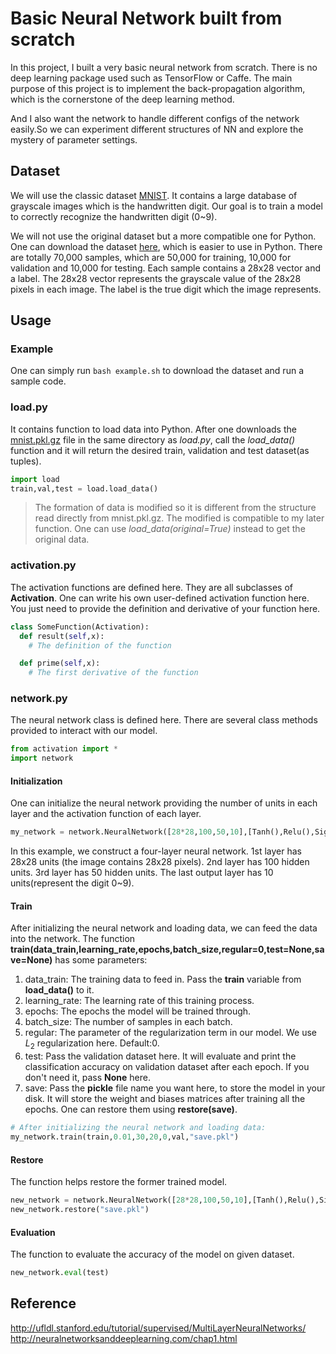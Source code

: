 # Basic Neural Network built from scratch

In this project, I built a very basic neural network from scratch. There is no deep learning package used such as TensorFlow or Caffe. The main purpose of this project is to implement the back-propagation algorithm, which is the cornerstone of the deep learning method.  

And I also want the network to handle different configs of the network easily.So we can experiment different structures of NN and explore the mystery of parameter settings.

## Dataset
We will use the classic dataset [MNIST](http://yann.lecun.com/exdb/mnist/). It contains a large database of grayscale images which is the handwritten digit. Our goal is to train a model to correctly recognize the handwritten digit (0~9).   

We will not use the original dataset but a more compatible one for Python. One can download the dataset [here](http://deeplearning.net/data/mnist/mnist.pkl.gz), which is easier to use in Python. There are totally 70,000 samples, which are 50,000 for training, 10,000 for validation and 10,000 for testing. Each sample contains a 28x28 vector and a label. The 28x28 vector represents the grayscale value of the 28x28 pixels in each image. The label is the true digit which the image represents.


## Usage

### Example

One can simply run ```bash example.sh``` to download the dataset and run a sample code.

### load.py

It contains function to load data into Python. After one downloads the [mnist.pkl.gz](http://deeplearning.net/data/mnist/mnist.pkl.gz) file in the same directory as *load.py*, call the *load_data()* function and it will return the desired train, validation and test dataset(as tuples).

```python
import load
train,val,test = load.load_data()
```
> The formation of data is modified so it is different from the structure read directly from mnist.pkl.gz. The modified is compatible to my later function. One can use *load_data(original=True)* instead to get the original data.

### activation.py

The activation functions are defined here. They are all subclasses of **Activation**. One can write his own user-defined activation function here. You just need to provide the definition and derivative of your function here.

```python
class SomeFunction(Activation):
  def result(self,x):
    # The definition of the function

  def prime(self,x):
    # The first derivative of the function
```

### network.py

The neural network class is defined here. There are several class methods provided to interact with our model.
```python
from activation import *
import network
```

#### Initialization

One can initialize the neural network providing the number of units in each layer and the activation function of each layer.    

```python
my_network = network.NeuralNetwork([28*28,100,50,10],[Tanh(),Relu(),Sigmoid()])
```
In this example, we construct a four-layer neural network. 1st layer has 28x28 units (the image contains 28x28 pixels). 2nd layer has 100 hidden units. 3rd layer has 50 hidden units. The last output layer has 10 units(represent the digit 0~9).

#### Train

After initializing the neural network and loading data, we can feed the data into the network. The function **train(data_train,learning_rate,epochs,batch_size,regular=0,test=None,save=None)** has some parameters:
1. data_train: The training data to feed in. Pass the **train** variable from **load_data()** to it.
2. learning_rate: The learning rate of this training process.
3. epochs: The epochs the model will be trained through.
4. batch_size: The number of samples in each batch.
5. regular: The parameter of the regularization term in our model. We use $L_2$ regularization here. Default:0.
6. test: Pass the validation dataset here. It will evaluate and print the classification accuracy on validation dataset after each epoch. If you don't need it, pass **None** here.
7. save: Pass the **pickle** file name you want here, to store the model in your disk. It will store the weight and biases matrices after training all the epochs. One can restore them using **restore(save)**.

```python
# After initializing the neural network and loading data:
my_network.train(train,0.01,30,20,0,val,"save.pkl")
```

#### Restore
The function helps restore the former trained model.
```python
new_network = network.NeuralNetwork([28*28,100,50,10],[Tanh(),Relu(),Sigmoid()])
new_network.restore("save.pkl")
```

#### Evaluation
The function to evaluate the accuracy of the model on given dataset.
```python
new_network.eval(test)
```

## Reference
http://ufldl.stanford.edu/tutorial/supervised/MultiLayerNeuralNetworks/
http://neuralnetworksanddeeplearning.com/chap1.html
